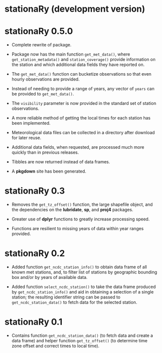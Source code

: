 # stationaRy (development version)

# stationaRy 0.5.0

* Complete rewrite of package.

* Package now has the main function `get_met_data()`, where `get_station_metadata()` and `station_coverage()` provide information on the station and which additional data fields they have reported on.

* The `get_met_data()` function can bucketize observations so that even hourly observations are provided.

* Instead of needing to provide a range of years, any vector of `years` can be provided to `get_met_data()`.

* The `visibility` parameter is now provided in the standard set of station observations.

* A more reliable method of getting the local times for each station has been implemented.

* Meteorological data files can be collected in a directory after download for later reuse.

* Additional data fields, when requested, are processed much more quickly than in previous releases.

* Tibbles are now returned instead of data frames.

* A **pkgdown** site has been generated.

# stationaRy 0.3

* Removes the `get_tz_offset()` function, the large shapefile object, and the dependencies on the **lubridate**, **sp**, and **proj4** packages.

* Greater use of **dplyr** functions to greatly increase processing speed.

* Functions are resilient to missing years of data within year ranges provided.

# stationaRy 0.2

* Added function `get_ncdc_station_info()` to obtain data frame of all known met stations, and, to filter list of stations by geographic bounding box and/or by years of available data.

* Added function `select_ncdc_station()` to take the data frame produced by `get_ncdc_station_info()` and aid in obtaining a selection of a single station; the resulting identifier string can be passed to `get_ncdc_station_data()` to fetch data for the selected station.

# stationaRy 0.1

* Contains function `get_ncdc_station_data()` (to fetch data and create a data frame) and helper function `get_tz_offset()` (to determine time zone offset and correct times to local time).
